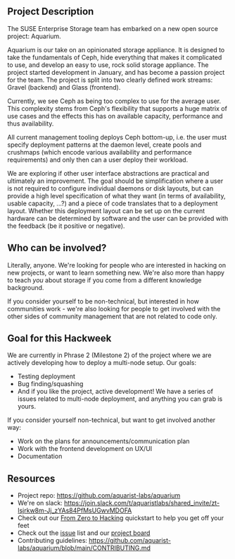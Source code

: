 [comment]: # (Please use the project description to give an overview and updates)
[comment]: # (about the current state of your project)
[comment]: # (Why do you start this project, what's your interest?)

## Project Description

The SUSE Enterprise Storage team has embarked on a new open source project: Aquarium.

Aquarium is our take on an opinionated storage appliance. It is designed to take the fundamentals of Ceph, hide everything that makes it complicated to use, and develop an easy to use, rock solid storage appliance. The project started development in January, and has become a passion project for the team. The project is split into two clearly defined work streams: Gravel (backend) and Glass (frontend).

Currently, we see Ceph as being too complex to use for the average user. This complexity stems from Ceph's flexibility that supports a huge matrix of use cases and the effects this has on available capacity, performance and thus availability.

All current management tooling deploys Ceph bottom-up, i.e. the user must specify deployment patterns at the daemon level, create pools and crushmaps (which encode various availability and performance requirements) and only then can a user deploy their workload.

We are exploring if other user interface abstractions are practical and ultimately an improvement. The goal should be simplification where a user is not required to configure individual daemons or disk layouts, but can provide a high level specification of what they want (in terms of availability, usable capacity, ...?) and a piece of code translates that to a deployment layout. Whether this deployment layout can be set up on the current hardware can be determined by software and the user can be provided with the feedback (be it positive or negative).

## Who can be involved?

Literally, anyone. We're looking for people who are interested in hacking on new projects, or want to learn something new. We're also more than happy to teach *you* about storage if you come from a different knowledge background.

If you consider yourself to be non-technical, but interested in how communities work - we're also looking for people to get involved with the other sides of community management that are not related to code only.

[comment]: # (What are your goals to be achieved at the end of this Hackweek?)

## Goal for this Hackweek

We are currently in Phrase 2 (Milestone 2) of the project where we are actively developing how to deploy a multi-node setup. Our goals:

- Testing deployment
- Bug finding/squashing
- And if you like the project, active development! We have a series of issues related to multi-node deployment, and anything you can grab is yours.

If you consider yourself non-technical, but want to get involved another way:

- Work on the plans for announcements/communication plan
- Work with the frontend development on UX/UI
- Documentation

[comment]: # (Please link to sources and other data here.)
[comment]: # (Prefer public repositories, such as GitHub!)

## Resources

- Project repo: https://github.com/aquarist-labs/aquarium
- We're on slack: https://join.slack.com/t/aquaristlabs/shared_invite/zt-lsjrkw8m-Jj_zYAs84PfMsUGwvMDOFA
- Check out our [From Zero to Hacking](https://github.com/aquarist-labs/aquarium/blob/main/doc/from-zero-to-hacking.md)
quickstart to help you get off your feet
- Check out the [issue](https://github.com/aquarist-labs/aquarium/issues) list and our [project board](https://github.com/orgs/aquarist-labs/projects/3)
- Contributing guidelines: https://github.com/aquarist-labs/aquarium/blob/main/CONTRIBUTING.md

[comment]: # (After creating the project, please add some keywords:)
[comment]: # (* What type of project mates are you looking for, which skills do you need or lack?)
[comment]: # (* Which keywords will help other people to find your project?)
